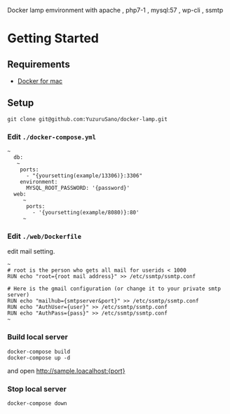 
Docker lamp emvironment with apache , php7-1 , mysql:57 , wp-cli , ssmtp
# Getting Started

## Requirements

- [Docker for mac](https://docs.docker.com/docker-for-mac/install/)

## Setup

```
git clone git@github.com:YuzuruSano/docker-lamp.git
```

### Edit `./docker-compose.yml`

```
~
  db:
   ~
    ports:
      - "{yoursetting(example/13306)}:3306"
    environment:
      MYSQL_ROOT_PASSWORD: '{password}'
  web:
     ~
      ports:
        - '{yoursetting(example/8080)}:80'                    
     ~
```

### Edit `./web/Dockerfile`
edit mail setting.

```
~
# root is the person who gets all mail for userids < 1000
RUN echo "root={root mail address}" >> /etc/ssmtp/ssmtp.conf

# Here is the gmail configuration (or change it to your private smtp server)
RUN echo "mailhub={smtpserver&port}" >> /etc/ssmtp/ssmtp.conf
RUN echo "AuthUser={user}" >> /etc/ssmtp/ssmtp.conf
RUN echo "AuthPass={pass}" >> /etc/ssmtp/ssmtp.conf
~
```
### Build local server

```
docker-compose build
docker-compose up -d
```

and open http://sample.loacalhost:{port}

### Stop local server
```
docker-compose down
```

